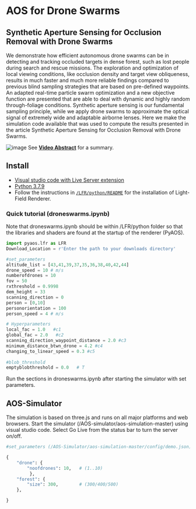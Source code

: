 # AOS for Drone Swarms

## Synthetic Aperture Sensing for Occlusion Removal with Drone Swarms

We demonstrate how efficient autonomous drone swarms can be in detecting and tracking occluded targets in dense forest, such as lost people during search and rescue missions. The exploration and optimization of local viewing conditions, like occlusion density and target view obliqueness, results in much faster and much more reliable findings compared to previous blind sampling strategies that are based on pre-defined waypoints. An adapted real-time particle swarm optimization and a new objective function are presented that are able to deal with dynamic and highly random through-foliage conditions. Synthetic aperture sensing is our fundamental sampling principle, while we apply drone swarms to approximate the optical signal of extremely wide and adaptable airborne lenses.
Here we make the simulation code available that was used to compute the results presented in the article Synthetic Aperture Sensing for Occlusion Removal with Drone Swarms.

![image](https://user-images.githubusercontent.com/83944465/209770734-9445a4e5-fb86-4074-953f-d58a67357e69.png)
See **[Video Abstract](https://youtu.be/nb0K7n03qFU)** for a summary. 


## Install
- [Visual studio code with Live Server extension](https://code.visualstudio.com/download)
- [Python 3.7.9](https://www.python.org/downloads/release/python-379/)
- Follow the instructions in [`/LFR/python/README`](./LFR/python/README.md) for the installation of Light-Field Renderer.

### Quick tutorial (droneswarms.ipynb)

Note that droneswarms.ipynb should be within /LFR/python folder so that the libraries and shaders are found at the startup of the renderer (PyAOS).

```py
import pyaos.lfr as LFR
Download_Location = r'Enter the path to your downloads directory' 

#set_parameters
altitude_list = [43,41,39,37,35,36,38,40,42,44]
drone_speed = 10 # m/s
numberofdrones = 10
fov = 50
rxthreshold = 0.9998
dem_height = 33 
scanning_direction = 0
person = [0,10]  
personorientation = 100
person_speed = 4 # m/s

# Hyperparameters
local_fac = 1.0   #c1
global_fac = 2.0   #c2 
scanning_direction_waypoint_distance = 2.0 #c3
minimum_distance_btwn_drone = 4.2 #c4 
changing_to_linear_speed = 0.3 #c5
 
#blob_threshold
emptyblobthreshold = 0.0   # T
```
Run the sections in droneswarms.ipynb after starting the simulator with set parameters.

## AOS-Simulator

The simulation is based on three.js and runs on all major platforms and web browsers.
Start the simulator (/AOS-simulator/aos-simulation-master) using visual studio code. Select Go Live from the status bar to turn the server on/off.

```py
#set_parameters (/AOS-Simulator/aos-simulation-master/config/demo.json)

{
    "drone": {
        "noofdrones": 10,   # (1..10)
         },
    "forest": {
        "size": 300,        # (300/400/500)
	},

}
```






